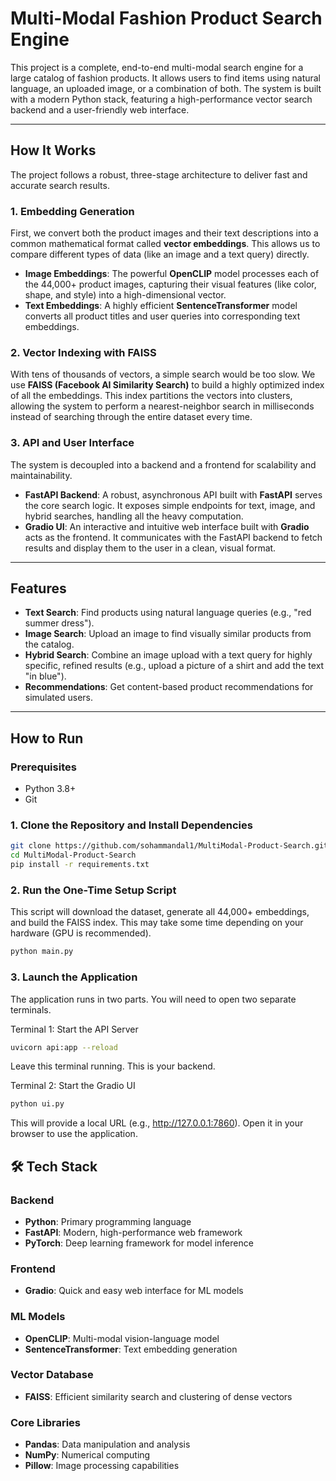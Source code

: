 # Multi-Modal Fashion Product Search Engine

This project is a complete, end-to-end multi-modal search engine for a large catalog of fashion products. It allows users to find items using natural language, an uploaded image, or a combination of both. The system is built with a modern Python stack, featuring a high-performance vector search backend and a user-friendly web interface.

---

## How It Works

The project follows a robust, three-stage architecture to deliver fast and accurate search results.

### 1. Embedding Generation
First, we convert both the product images and their text descriptions into a common mathematical format called **vector embeddings**. This allows us to compare different types of data (like an image and a text query) directly.
* **Image Embeddings**: The powerful **OpenCLIP** model processes each of the 44,000+ product images, capturing their visual features (like color, shape, and style) into a high-dimensional vector.
* **Text Embeddings**: A highly efficient **SentenceTransformer** model converts all product titles and user queries into corresponding text embeddings.

### 2. Vector Indexing with FAISS
With tens of thousands of vectors, a simple search would be too slow. We use **FAISS (Facebook AI Similarity Search)** to build a highly optimized index of all the embeddings. This index partitions the vectors into clusters, allowing the system to perform a nearest-neighbor search in milliseconds instead of searching through the entire dataset every time.

### 3. API and User Interface
The system is decoupled into a backend and a frontend for scalability and maintainability.
* **FastAPI Backend**: A robust, asynchronous API built with **FastAPI** serves the core search logic. It exposes simple endpoints for text, image, and hybrid searches, handling all the heavy computation.
* **Gradio UI**: An interactive and intuitive web interface built with **Gradio** acts as the frontend. It communicates with the FastAPI backend to fetch results and display them to the user in a clean, visual format.

---

## Features

* **Text Search**: Find products using natural language queries (e.g., "red summer dress").
* **Image Search**: Upload an image to find visually similar products from the catalog.
* **Hybrid Search**: Combine an image upload with a text query for highly specific, refined results (e.g., upload a picture of a shirt and add the text "in blue").
* **Recommendations**: Get content-based product recommendations for simulated users.

---

## How to Run

### Prerequisites
* Python 3.8+
* Git

### 1. Clone the Repository and Install Dependencies
```bash
git clone https://github.com/sohammandal1/MultiModal-Product-Search.git
cd MultiModal-Product-Search
pip install -r requirements.txt
```

### 2. Run the One-Time Setup Script
This script will download the dataset, generate all 44,000+ embeddings, and build the FAISS index. This may take some time depending on your hardware (GPU is recommended).
```bash
python main.py
```

### 3. Launch the Application
The application runs in two parts. You will need to open two separate terminals.

Terminal 1: Start the API Server
```bash
uvicorn api:app --reload
```

Leave this terminal running. This is your backend.

Terminal 2: Start the Gradio UI
```bash
python ui.py
```

This will provide a local URL (e.g., http://127.0.0.1:7860). Open it in your browser to use the application.

## 🛠️ Tech Stack

### Backend
- **Python**: Primary programming language
- **FastAPI**: Modern, high-performance web framework
- **PyTorch**: Deep learning framework for model inference

### Frontend
- **Gradio**: Quick and easy web interface for ML models

### ML Models
- **OpenCLIP**: Multi-modal vision-language model
- **SentenceTransformer**: Text embedding generation

### Vector Database
- **FAISS**: Efficient similarity search and clustering of dense vectors

### Core Libraries
- **Pandas**: Data manipulation and analysis
- **NumPy**: Numerical computing
- **Pillow**: Image processing capabilities
